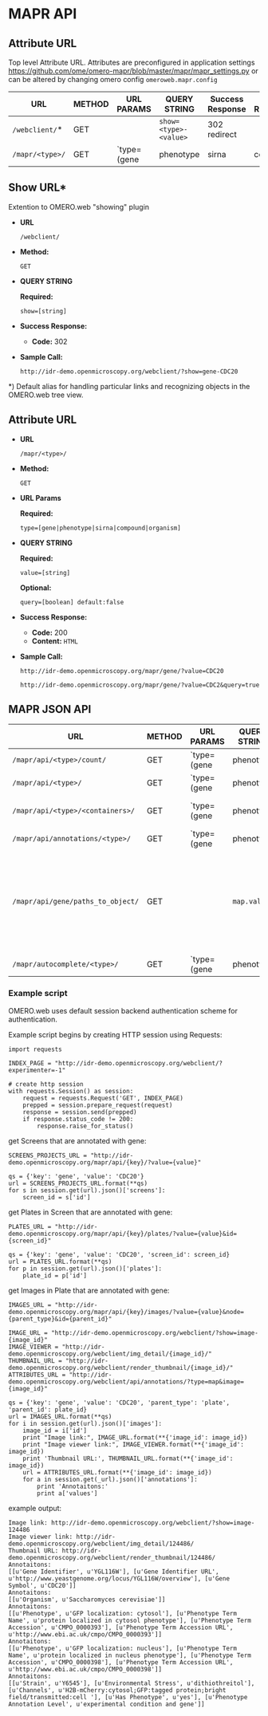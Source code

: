 # MAPR API

## Attribute URL

Top level Attribute URL. Attributes are preconfigured in application settings https://github.com/ome/omero-mapr/blob/master/mapr/mapr_settings.py
or can be altered by changing omero config `omeroweb.mapr.config`
 
| URL                          | METHOD | URL PARAMS                                                                            | QUERY STRING                                                                        | Success Response | Error Response:                                   | Sample Call:                                                                                                                                                                                                                                                                                                                                                                                              |
|------------------------------|--------|---------------------------------------------------------------------------------------|-------------------------------------------------------------------------------------|------------------|---------------------------------------------------|-----------------------------------------------------------------------------------------------------------------------------------------------------------------------------------------------------------------------------------------------------------------------------------------------------------------------------------------------------------------------------------------------------------|
| `/webclient/`*              | GET    |                                                                                       | `show=<type>-<value>`                                                               | 302 redirect     |                                                   | `/webclient/?show=gene-CDC20`                                                                                                                                                                                                                                                                                                                                                                             |
| `/mapr/<type>/`                   | GET    | `type=(gene|phenotype|sirna|compound|organism)`                                       | `value=<value>` `query=(true|false)` `default:false`                                | 200 HTML         |                                                   | `/mapr/gene/?value=CDC20` `/mapr/organism/?value=CDC2&query=true`                                                                                                                                                                                                                                                                                                                  |

**Show URL***
----

Extention to OMERO.web "showing" plugin

* **URL**

  `/webclient/`

* **Method:**

  `GET`

*  **QUERY STRING**

   **Required:**

   `show=[string]`

* **Success Response:**

  * **Code:** 302 <br />

* **Sample Call:**

  `http://idr-demo.openmicroscopy.org/webclient/?show=gene-CDC20`

*) Default alias for handling particular links and recognizing objects in the
OMERO.web tree view.


**Attribute URL**
----

* **URL**

  `/mapr/<type>/`

* **Method:**

  `GET`
  
*  **URL Params**

   **Required:**
 
   `type=[gene|phenotype|sirna|compound|organism]`

*  **QUERY STRING**

   **Required:**

   `value=[string]`

   **Optional:**

   `query=[boolean] default:false`

* **Success Response:**

  * **Code:** 200 <br />
  * **Content:** `HTML`

* **Sample Call:**

  `http://idr-demo.openmicroscopy.org/mapr/gene/?value=CDC20`

  `http://idr-demo.openmicroscopy.org/mapr/gene/?value=CDC2&query=true`
 
 
## MAPR JSON API

| URL                          | METHOD | URL PARAMS                                                                            | QUERY STRING                                                                        | Success Response | Error Response:                                   | Sample Call:                                                                                                                                                                                                                                                                                                                                                                                              |
|------------------------------|--------|---------------------------------------------------------------------------------------|-------------------------------------------------------------------------------------|------------------|---------------------------------------------------|-----------------------------------------------------------------------------------------------------------------------------------------------------------------------------------------------------------------------------------------------------------------------------------------------------------------------------------------------------------------------------------------------------------|
| `/mapr/api/<type>/count/`         | GET    | `type=(gene|phenotype|sirna|compound|organism)`                                       | `value=<value>` `query=(true|false)` `default:false`                                | 200 JSON         | 400 Invalid parameter value 400 ApiUsageException | `/api/gene/count/?value=CDC20` `/api/gene/count/?value=CDC20query=true`                                                                                                                                                                                                                                                                                                                                   |
| `/mapr/api/<type>/`               | GET    | `type=(gene|phenotype|sirna|compound|organism)`                                       | `id=<value|id>` `orphaned=(true|false)` `value=<value>`                             | 200 JSON         | 400 Invalid parameter value 400 ApiUsageException | `/api/gene/?value=CDC20&orphaned=true` get value and children count `/api/gene/?value=CDC20&query=true&orphaned=true` get value matching `%value%` pattern and children count and image count `/api/gene/?id=CDC20` returns list of screens and/or projects for given gene ID `/api/gene/?value=CDC20&query=true` returns list of screens and/or projects for matching `%value%` pattern with exact value |
| `/mapr/api/<type>/<containers>/`  | GET    | `type=(gene|phenotype|sirna|compound|organism)` `containers=(plates|datasets|images)` | `value=<value>` `id=<parent_id>` if `containers=images` then `node=(plate|dataset)` | 200 JSON         | 400 Invalid parameter value 400 ApiUsageException | `api/gene/plates/?value=CDC20&query=true&id=1202` return list of plates/datasets in screen/project for given parent_id` and `value` `/api/gene/images/?value=991&query=true&node=plate&id=1692` return list of images (Fileset IDs) for a give `parent_id` and matching `%value%` pattern with exact value                                                                                                   |
| `/mapr/api/annotations/<type>/`   | GET    | `type=(gene|phenotype|sirna|compound|organism)`                                       | `type=map` `map=<value>` or `(screen|plate|project|dataset|image)=<id>`             | 200 JSON         | 400 Invalid parameter value400 ApiUsageException  | return map annotations containing given value (case sensitive)                                                                                                                                                                                                                                                                                                                                            |
| `/mapr/api/gene/paths_to_object/` | GET    |                                                                                       | `map.value=`                                                                        | 200 JSON         |                                                   | find hierarchies for a given value (case sensitive) - in case we will provide multiple users or groups                                                                                                                                                                                                                                                                                                    |
| `/mapr/autocomplete/<type>/` | GET    | `type=(gene|phenotype|sirna|compound|organism)`                                       | `value=<value>` `query=true`                                                        | 200 JSON         |                                                   | find keywords for matching `%value%` pattern                                                                                                                                                                                                                                                                                                                                                              |
 
 
### Example script

OMERO.web uses default session backend authentication scheme for authentication.

Example script begins by creating HTTP session using Requests:

```
import requests

INDEX_PAGE = "http://idr-demo.openmicroscopy.org/webclient/?experimenter=-1"

# create http session
with requests.Session() as session:
    request = requests.Request('GET', INDEX_PAGE)
    prepped = session.prepare_request(request)
    response = session.send(prepped)
    if response.status_code != 200:
        response.raise_for_status()
```

get Screens that are annotated with gene:

```
SCREENS_PROJECTS_URL = "http://idr-demo.openmicroscopy.org/mapr/api/{key}/?value={value}"

qs = {'key': 'gene', 'value': 'CDC20'}
url = SCREENS_PROJECTS_URL.format(**qs)
for s in session.get(url).json()['screens']:
    screen_id = s['id']
```

get Plates in Screen that are annotated with gene:

```
PLATES_URL = "http://idr-demo.openmicroscopy.org/mapr/api/{key}/plates/?value={value}&id={screen_id}"

qs = {'key': 'gene', 'value': 'CDC20', 'screen_id': screen_id}
url = PLATES_URL.format(**qs)
for p in session.get(url).json()['plates']:
    plate_id = p['id']
````

get Images in Plate that are annotated with gene:

```
IMAGES_URL = "http://idr-demo.openmicroscopy.org/mapr/api/{key}/images/?value={value}&node={parent_type}&id={parent_id}"

IMAGE_URL = "http://idr-demo.openmicroscopy.org/webclient/?show=image-{image_id}"
IMAGE_VIEWER = "http://idr-demo.openmicroscopy.org/webclient/img_detail/{image_id}/"
THUMBNAIL_URL = "http://idr-demo.openmicroscopy.org/webclient/render_thumbnail/{image_id}/"
ATTRIBUTES_URL = "http://idr-demo.openmicroscopy.org/webclient/api/annotations/?type=map&image={image_id}"

qs = {'key': 'gene', 'value': 'CDC20', 'parent_type': 'plate', 'parent_id': plate_id}
url = IMAGES_URL.format(**qs)
for i in session.get(url).json()['images']:
    image_id = i['id']
    print "Image link:", IMAGE_URL.format(**{'image_id': image_id})
    print "Image viewer link:", IMAGE_VIEWER.format(**{'image_id': image_id})
    print 'Thumbnail URL:', THUMBNAIL_URL.format(**{'image_id': image_id})
    url = ATTRIBUTES_URL.format(**{'image_id': image_id})
    for a in session.get(_url).json()['annotations']:
        print 'Annotaitons:'
        print a['values']
```

example output:

```
Image link: http://idr-demo.openmicroscopy.org/webclient/?show=image-124486
Image viewer link: http://idr-demo.openmicroscopy.org/webclient/img_detail/124486/
Thumbnail URL: http://idr-demo.openmicroscopy.org/webclient/render_thumbnail/124486/
Annotaitons:
[[u'Gene Identifier', u'YGL116W'], [u'Gene Identifier URL', u'http://www.yeastgenome.org/locus/YGL116W/overview'], [u'Gene Symbol', u'CDC20']]
Annotaitons:
[[u'Organism', u'Saccharomyces cerevisiae']]
Annotaitons:
[[u'Phenotype', u'GFP localization: cytosol'], [u'Phenotype Term Name', u'protein localized in cytosol phenotype'], [u'Phenotype Term Accession', u'CMPO_0000393'], [u'Phenotype Term Accession URL', u'http://www.ebi.ac.uk/cmpo/CMPO_0000393']]
Annotaitons:
[[u'Phenotype', u'GFP localization: nucleus'], [u'Phenotype Term Name', u'protein localized in nucleus phenotype'], [u'Phenotype Term Accession', u'CMPO_0000398'], [u'Phenotype Term Accession URL', u'http://www.ebi.ac.uk/cmpo/CMPO_0000398']]
Annotaitons:
[[u'Strain', u'Y6545'], [u'Environmental Stress', u'dithiothreitol'], [u'Channels', u'H2B-mCherry:cytosol;GFP:tagged protein;bright field/transmitted:cell '], [u'Has Phenotype', u'yes'], [u'Phenotype Annotation Level', u'experimental condition and gene']]
````
